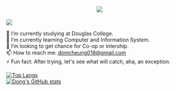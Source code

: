 <h1 align="center">
  <a href="https://git.io/typing-svg">
    <img src="https://readme-typing-svg.herokuapp.com/?lines=Hello,+There!+👋;This+is+Dong+Zhang....;Nice+to+meet+you!&center=true&size=30">
  </a>
</h1>

![](https://komarev.com/ghpvc/?username=said7388&color=brightgreen)

🔭 I’m currently studying at Douglas College.<br>
🌱 I’m currently learning Computer and Information System.<br>
👯 I’m looking to get chance for Co-op or intership.<br>
📫 How to reach me: domcheung018@gmail.com<br>
⚡ Fun fact: After trying, let's see what will catch, aha, an exception.<br>

[![Top Langs](https://github-readme-stats.vercel.app/api/top-langs/?username=nortHades&layout=compact)](https://github.com/nortHades/github-readme-stats) <br>
[![Dong's GitHub stats](https://github-readme-stats.vercel.app/api?username=nortHades&count_private=true&hide=stars,prs&show_icons=true&theme=radical)](https://github.com/nortHades/github-readme-stats)



<!--
**nortHades/nortHades** is a ✨ _special_ ✨ repository because its `README.md` (this file) appears on your GitHub profile.

Here are some ideas to get you started:

- 🔭 I’m currently working on ...
- 🌱 I’m currently learning ...
- 👯 I’m looking to collaborate on ...
- 🤔 I’m looking for help with ...
- 💬 Ask me about ...
- 📫 How to reach me: ...
- 😄 Pronouns: ...
- ⚡ Fun fact: ...
-->
